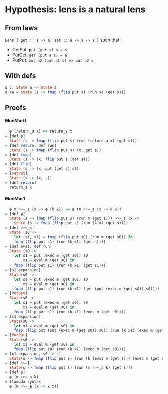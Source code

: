 # Hypothesis: lens is a natural lens

## From laws

`Lens { get :: s -> a; set :: a -> s -> s }` such that:
* GetPut: `put (get s) s = s`
* PutGet: `get (put a s) = a`
* PutPut: `put a2 (put a1 s) => put a2 s`

## With defs

```haskell
φ :: State a ~> State s
φ sa = State (s -> fmap (flip put s) (run sa (get s)))
```

## Proofs

#### MonMor0

```haskell
  φ (return_a x) => return_s x
= [def φ]
  State (s -> fmap (flip put s) (run (return_a x) (get s)))
= [def return, def run]
  State (s -> fmap (flip put s) (x, get s))
= [def fmap]
  State (s -> (x, flip put s (get s)))
= [def flip]
  State (s -> (x, put (get s) s))
= [GetPut]
  State (s -> (x, s))
= [def return]
  return_s x
```

#### MonMor1

```haskell
  φ m >>=_s (x -> φ (k x)) => φ (m >>=_a (x -> k x))
= [def φ]
  State (s -> fmap (flip put s) (run m (get s))) >>=_s (x ->
    State (s -> fmap (flip put s) (run (k x) (get s))))
= [def >>=_s]
  State (s0 ->
    let (s1, x1) = fmap (flip put s0) (run m (get s0)) in
    fmap (flip put s1) (run (k x1) (get s1)))
= [def eval, def run]
  State (s0 ->
    let s1 = put (exec m (get s0)) s0
        x1 = eval m (get s0) in
    fmap (flip put s1) (run (k x1) (get s1)))
= [s1 expansion]
  State(s0 ->
    let s1 = put (exec m (get s0)) s0
        x1 = eval m (get s0) in
    fmap (flip put s1) (run (k x1) (get (put (exec m (get s0)) s0))))
= [PutGet]
  State(s0 ->
    let s1 = put (exec m (get s0)) s0
        x1 = eval m (get s0) in
    fmap (flip put s1) (run (k x1) (exec m (get s0))))
= [s1 expansion]
  State(s0 ->
    let x1 = eval m (get s0) in
    fmap (flip put (put (exec m (get s0)) s0)) (run (k x1) (exec m (get s0))))
= [PutPut]
  State(s0 ->
    let x1 = eval m (get s0) in
    fmap (flip put s0) (run (k x1) (exec m (get s0))))
= [x1 expansion, s0 -> s]
  State(s -> fmap (flip put s) (run (k (eval m (get s))) (exec m (get s))))
= [def >>=]
  State(s -> fmap (flip put s) (run (m >>=_a k) (get s)))
= [def φ]
  φ (m >>=_a k)
= [lambda syntax]
  φ (m >>=_a (x -> k x))
```
